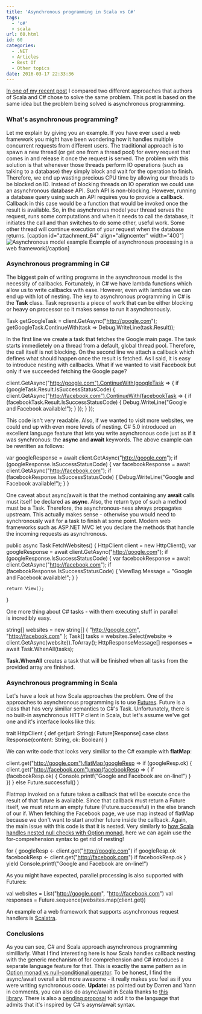 ```yaml
---
title: 'Asynchronous programming in Scala vs C#'
tags:
  - 'c#'
  - scala
url: 60.html
id: 60
categories:
  - .NET
  - Articles
  - Best Of
  - Other topics
date: 2016-03-17 22:33:36
---
```


[In one of my recent post](http://codewithstyle.info/scalas-option-monad-versus-null-conditional-operator-in-c/) I compared two different approaches that authors of Scala and C# chose to solve the same problem. This post is based on the same idea but the problem being solved is asynchronous programming.

### What's asynchronous programming?

Let me explain by giving you an example. If you have ever used a web framework you might have been wondering how it handles multiple concurrent requests from different users. The traditional approach is to spawn a new thread (or get one from a thread pool) for every request that comes in and release it once the request is served. The problem with this solution is that whenever those threads perform IO operations (such as talking to a database) they simply block and wait for the operation to finish. Therefore, we end up wasting precious CPU time by allowing our threads to be blocked on IO. Instead of blocking threads on IO operation we could use an asynchronous database API. Such API is non-blocking. However, running a database query using such an API requires you to provide a **callback**. Callback in this case would be a function that would be invoked once the result is available. So, in the asynchronus model your thread serves the request, runs some computations and when it needs to call the database, it initiates the call and than switches to do some other, useful work. Some other thread will continue execution of your request when the database returns. \[caption id="attachment_64" align="aligncenter" width="400"\]![Asynchronous model example](http://codewithstyle.info/wp-content/uploads/2016/03/drawit-diagram-1.png "drawit diagram") Example of asynchronous processing in a web framework\[/caption\]

### Asynchronous programming in C#

The biggest pain of writing programs in the asynchronous model is the necessity of callbacks. Fortunately, in C# we have lambda functions which allow us to write callbacks with ease. However, even with lambdas we can end up with lot of nesting. The key to asynchronous programming in C# is the **Task** class. Task represents a piece of work that can be either blocking or heavy on processor so it makes sense to run it asynchronously.

Task<HttpResponseMessage> getGoogleTask = client.GetAsync("http://google.com");
getGoogleTask.ContinueWith(task => Debug.WriteLine(task.Result));

In the first line we create a task that fetches the Google main page. The task starts immedietely on a thread from a default, global thread pool. Therefore, the call itself is not blocking. On the second line we attach a callback which defines what should happen once the result is fetched. As I said, it is easy to introduce nesting with callbacks. What if we wanted to visit Facebook but only if we succeeded fetching the Google page?

client.GetAsync("http://google.com").ContinueWith(googleTask =>
{
    if (googleTask.Result.IsSuccessStatusCode)
    {
        client.GetAsync("http://facebook.com").ContinueWith(facebookTask =>
        {
            if (facebookTask.Result.IsSuccessStatusCode)
            {
                Debug.WriteLine("Google and Facebook available!");
            }
        });
    }
});

This code isn't very readable. Also, if we wanted to visit more websites, we could end up with even more levels of nesting. C# 5.0 introduced an excellent language feature that lets you write asynchronous code just as if it was synchronous: the **async** and **await** keywords. The above example can be rewritten as follows:

var googleResponse = await client.GetAsync("http://google.com");
if (googleResponse.IsSuccessStatusCode)
{
    var facebookResponse = await client.GetAsync("http://facebook.com");
    if (facebookResponse.IsSuccessStatusCode)
    {
        Debug.WriteLine("Google and Facebook available!");
    }
}

One caveat about async/await is that the method containing any **await** calls must itself be declared as **async**. Also, the return type of such a method must be a Task. Therefore, the asynchronous-ness always propagates upstream. This actually makes sense - otherwise you would need to synchronously wait for a task to finish at some point. Modern web frameworks such as ASP.NET MVC let you declare the methods that handle the incoming requests as asynchronous.

public async Task<ActionResult> FetchWebsites()
{
    HttpClient client = new HttpClient();
    var googleResponse = await client.GetAsync("http://google.com");
    if (googleResponse.IsSuccessStatusCode)
    {
        var facebookResponse = await client.GetAsync("http://facebook.com");
        if (facebookResponse.IsSuccessStatusCode)
        {
            ViewBag.Message = "Google and Facebook available!";
        }
    }
    
    return View();
}

One more thing about C# tasks - with them executing stuff in parallel is incredibly easy.

string\[\] websites = new string\[\] { "http://google.com", "http://facebook.com" };
Task<HttpResponseMessage>\[\] tasks = websites.Select(website => client.GetAsync(website)).ToArray();
HttpResponseMessage\[\] responses = await Task.WhenAll(tasks);

**Task.WhenAll** creates a task that will be finished when all tasks from the provided array are finished.

### Asynchronous programming in Scala

Let's have a look at how Scala approaches the problem. One of the approaches to asynchronous programming is to use [Futures](http://docs.scala-lang.org/overviews/core/futures.html). Future is a class that has very similiar semantics to C#'s Task. Unfortunately, there is no built-in asynchronous HTTP client in Scala, but let's assume we've got one and it's interface looks like this:

trait HttpClient {
    def get(url: String): Future\[Response\]
    case class Response(content: String, ok: Boolean)
}

We can write code that looks very similiar to the C# example with **flatMap**:

client.get("http://google.com").flatMap(googleResp =>
  if (googleResp.ok) {
    client.get("http://facebook.com").map(facebookResp => {
      if (facebookResp.ok) {
        Console.printf("Google and Facebook are on-line!")
      }
    })
  } else Future.successful()
)

Flatmap invoked on a future takes a callback that will be execute once the result of that future is available. Since that callback must return a Future itself, we must return an empty future (Future.successful) in the else branch of our if. When fetching the Facebook page, we use map instead of flatMap because we don't want to start another future inside the callback. Again, the main issue with this code is that it is nested. Very similarly to [how Scala handles nested null checks with Option monad](http://codewithstyle.info/scalas-option-monad-versus-null-conditional-operator-in-c/), here we can again use the for-comprehension syntax to get rid of nesting!

for {
  googleResp <- client.get("http://google.com") if googleResp.ok
  facebookResp <- client.get("http://facebook.com") if facebookResp.ok
} yield Console.printf("Google and Facebook are on-line!")

As you might have expected, parallel processing is also supported with Futures:

val websites = List("http://google.com", "http://facebook.com")
val responses = Future.sequence(websites.map(client.get))

An example of a web framework that supports asynchronous request handlers is [Scalatra](http://www.scalatra.org).

### Conclusions

As you can see, C# and Scala approach asynchronous programming similliarly. What I find interesting here is how Scala handles callback nesting with the generic mechanism of for comprehension and C# introduces a separate language feature for that. This is exactly the same pattern as in [Option monad vs null-conditional operator](http://codewithstyle.info/scalas-option-monad-versus-null-conditional-operator-in-c/). To be honest, I find the async/await overall a bit more awesome - it really makes you feel as if you were writing synchronous code. **Update:** as pointed out by Darren and Yann in comments, you can also do async/await in Scala thanks to [this library](https://github.com/scala/async). There is also a [pending proposal](http://docs.scala-lang.org/sips/pending/async.html) to add it to the language that admits that it's inspired by C#'s asyns/await syntax.